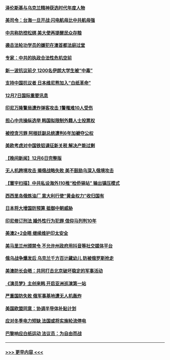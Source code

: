#### [泽伦斯基与乌克兰精神获选时代年度人物](../pages/prog202/a103592720.md?t=12080050) 
#### [美司令：台海一旦开战 闪电航母比中共航母强](../pages/prog202/a103592717.md?t=12080050) 
#### [中共称防控松绑 美大使再提醒民众存粮](../pages/prog202/a103592702.md?t=12080050) 
#### [袭击法轮功学员的嫌犯在澳首都法庭过堂](../pages/prog202/a103592693.md?t=12080050) 
#### [专家：中共的执政合法性危机空前](../pages/prog202/a103592567.md?t=12080050) 
#### [新一波抗议前夕 1200名伊朗大学生被“中毒”](../pages/prog202/a103592570.md?t=12080050) 
#### [支持中国抗议者 日本维尼熊加入“白纸革命”](../pages/prog202/a103592573.md?t=12080050) 
#### [12月7日国际重要讯息](../pages/prog202/a103592580.md?t=12080050) 
#### [印尼万隆警局遭炸弹客攻击 1警罹难10人受伤](../pages/prog202/a103592489.md?t=12080050) 
#### [担心中共操纵选举 韩国拟限制外籍人士投票权](../pages/prog202/a103592542.md?t=12080050) 
#### [被控贪污罪 阿根廷副总统遭判6年加褫夺公权](../pages/prog202/a103592478.md?t=12080050) 
#### [美欧考虑对中国铁铝课征新关税 解决产能过剩](../pages/prog202/a103592380.md?t=12080050) 
#### [【晚间新闻】12月6日完整版](../pages/prog202/a103592368.md?t=12080050) 
#### [无人机跨境攻击 揭俄战略失败 美不鼓励乌深入俄境攻击](../pages/prog202/a103592338.md?t=12080050) 
#### [【寰宇扫描】中共私设海外110推“检侨驿站” 输出镇压模式](../pages/prog202/a103592391.md?t=12080050) 
#### [西西里岛俄炼油厂 意大利行使“黄金权力”收归国有](../pages/prog202/a103592298.md?t=12080050) 
#### [日本将大增国防预算 抵御中朝威胁](../pages/prog202/a103592210.md?t=12080050) 
#### [印尼修订刑法 婚外性行为犯罪 信仰马列判10年](../pages/prog202/a103592214.md?t=12080050) 
#### [美澳2+2会晤 继续维护印太安全](../pages/prog202/a103592205.md?t=12080050) 
#### [美马里兰州颁禁令 不允许州政府用抖音等社交媒体平台](../pages/prog202/a103592155.md?t=12080050) 
#### [俄乌战争爆发后 乌克兰千方百计藏幼儿  防被俄罗斯抢走](../pages/prog202/a103592130.md?t=12080050) 
#### [美澳防长会晤：共同打击北京破坏稳定的军事活动](../pages/prog202/a103591955.md?t=12080050) 
#### [《演员梦》主创来韩 开启亚洲巡演第一站](../pages/prog202/a103591964.md?t=12080050) 
#### [严重国防失败 俄军事基地遭无人机轰炸](../pages/prog202/a103591929.md?t=12080050) 
#### [美国欧盟同意：协调半导体补贴计划](../pages/prog202/a103591959.md?t=12080050) 
#### [应对冬季电力短缺 法国或将实施轮流停电](../pages/prog202/a103591837.md?t=12080050) 
#### [巴黎响应白纸运动 法议员：为自由而战](../pages/prog202/a103591813.md?t=12080050) 

----
#### [ >>> 更早内容 <<< ](../indexes/prog202-earlier.md)
